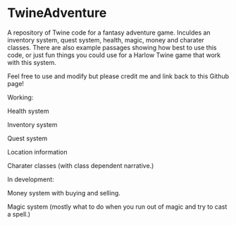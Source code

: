 # TwineAdventure
A repository of Twine code for a fantasy adventure game. Inculdes an inventory system, quest system, health, magic, money and charater classes.
There are also example passages showing how best to use this code, or just fun things you could use for a Harlow Twine game that work with this system.


Feel free to use and modify but please credit me and link back to this Github page!

Working:

Health system

Inventory system

Quest system

Location information

Charater classes (with class dependent narrative.)


In development:

Money system with buying and selling.

Magic system (mostly what to do when you run out of magic and try to cast a spell.)


